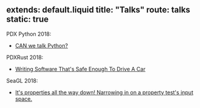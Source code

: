 extends: default.liquid
title: "Talks"
route: talks
static: true
---

PDX Python 2018:
* [CAN we talk Python?](talks/2018/can_we_talk_python_pdxpython_jul_2018.pdf)

PDXRust 2018:
* [Writing Software That's Safe Enough  To Drive A Car](talks/2018/writing_software_safe_enough_pdxrust_jul_2018.pdf)

SeaGL 2018:
* [It's properties all the way down! Narrowing in on a property test's input space.](talks/2018/properties_all_the_way_down_seagl2018.pdf)